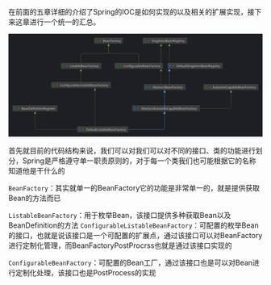 
在前面的五章详细的介绍了Spring的IOC是如何实现的以及相关的扩展实现，接下来这章进行一个统一的汇总。

![](../assets/Pasted%20image%2020250419095350.png)

首先就目前的代码结构来说，我们可以对我们可以对不同的接口、类的功能进行划分，Spring是严格遵守单一职责原则的，对于每一个类我们也可能根据它的名称知道他是干什么的

`BeanFactory`：其实就单一的BeanFactory它的功能是非常单一的，就是提供获取Bean的方法而已

`ListableBeanFactory`：用于枚举Bean，该接口提供多种获取Bean以及BeanDefinition的方法
`ConfigurableListableBeanFactory`：可配置的枚举Bean的接口，也就是说该接口是一个可配置的扩展点，通过该接口可以对BeanFactory进行定制化管理，而BeanFactoryPostProcrss也就是通过该接口实现的

`ConfigurableBeanFactory`：可配置的Bean工厂，通过该接口也是可以对Bean进行定制化处理，该接口也是PostProcess的实现


